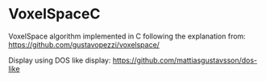 # VoxelSpaceC

VoxelSpace algorithm implemented in C following the explanation from: https://github.com/gustavopezzi/voxelspace/

Display using DOS like display: https://github.com/mattiasgustavsson/dos-like
